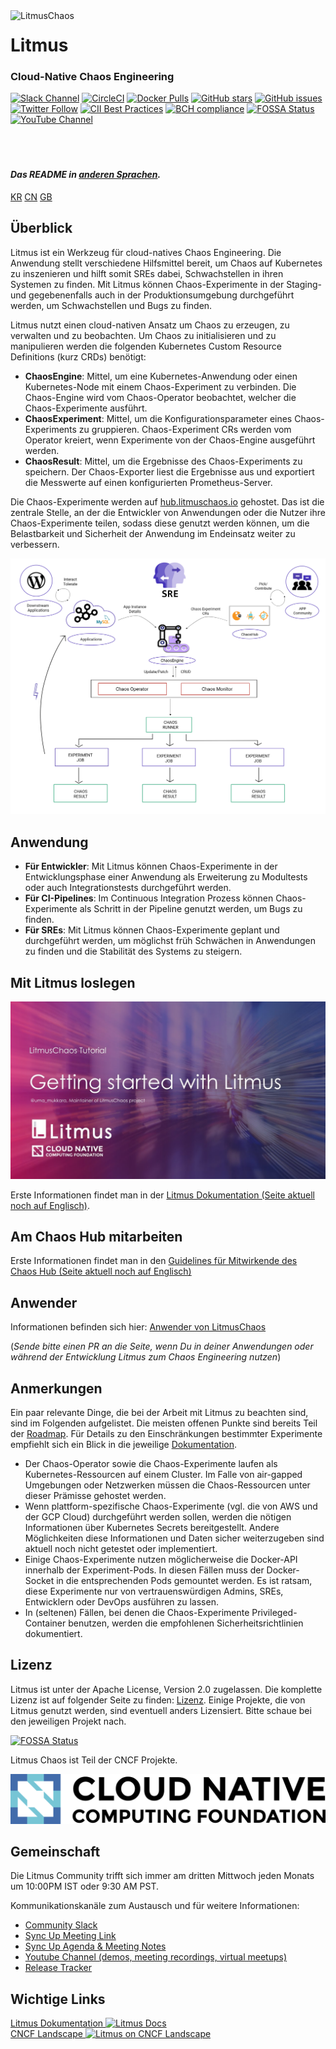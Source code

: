 <img alt="LitmusChaos" src="https://landscape.cncf.io/logos/litmus.svg" width="200" align="left">

# Litmus
### Cloud-Native Chaos Engineering

[![Slack Channel](https://img.shields.io/badge/Slack-Join-purple)](https://slack.litmuschaos.io)
[![CircleCI](https://circleci.com/gh/litmuschaos/litmus/tree/master.svg?style=shield)](https://app.circleci.com/pipelines/github/litmuschaos/litmus)
[![Docker Pulls](https://img.shields.io/docker/pulls/litmuschaos/chaos-operator.svg)](https://hub.docker.com/r/litmuschaos/chaos-operator)
[![GitHub stars](https://img.shields.io/github/stars/litmuschaos/litmus?style=social)](https://github.com/litmuschaos/litmus/stargazers)
[![GitHub issues](https://img.shields.io/github/issues/litmuschaos/litmus)](https://github.com/litmuschaos/litmus/issues)
[![Twitter Follow](https://img.shields.io/twitter/follow/litmuschaos?style=social)](https://twitter.com/LitmusChaos)
[![CII Best Practices](https://bestpractices.coreinfrastructure.org/projects/3202/badge)](https://bestpractices.coreinfrastructure.org/projects/3202)
[![BCH compliance](https://bettercodehub.com/edge/badge/litmuschaos/litmus?branch=master)](https://bettercodehub.com/)
[![FOSSA Status](https://app.fossa.io/api/projects/git%2Bgithub.com%2Flitmuschaos%2Flitmus.svg?type=shield)](https://app.fossa.io/projects/git%2Bgithub.com%2Flitmuschaos%2Flitmus?ref=badge_shield)
[![YouTube Channel](https://img.shields.io/badge/YouTube-Subscribe-red)](https://www.youtube.com/channel/UCa57PMqmz_j0wnteRa9nCaw)
<br><br><br><br>

#### *Das README in [anderen Sprachen](translations/TRANSLATIONS.md).*

[KR](https://github.com/litmuschaos/litmus/blob/master/translations/README-ko.md) [CN](https://github.com/litmuschaos/litmus/blob/master/translations/README-chn.md) [GB](https://github.com/litmuschaos/litmus/blob/master/README.md)

## Überblick

Litmus ist ein Werkzeug für cloud-natives Chaos Engineering. Die Anwendung stellt
verschiedene Hilfsmittel bereit, um Chaos auf Kubernetes zu inszenieren und hilft
somit SREs dabei, Schwachstellen in ihren Systemen zu finden.
Mit Litmus können Chaos-Experimente in der Staging- und gegebenenfalls
auch in der Produktionsumgebung durchgeführt werden, um Schwachstellen und Bugs zu
finden.

Litmus nutzt einen cloud-nativen Ansatz um Chaos zu erzeugen, zu verwalten und zu
beobachten. Um Chaos zu initialisieren und zu manipulieren werden die folgenden
Kubernetes Custom Resource Definitions (kurz CRDs) benötigt:
- **ChaosEngine**: Mittel, um eine Kubernetes-Anwendung oder einen
  Kubernetes-Node mit einem Chaos-Experiment zu verbinden. Die Chaos-Engine wird
  vom Chaos-Operator beobachtet, welcher die Chaos-Experimente ausführt.
- **ChaosExperiment**: Mittel, um die Konfigurationsparameter eines
  Chaos-Experiments zu gruppieren. Chaos-Experiment CRs werden vom Operator
  kreiert, wenn Experimente von der Chaos-Engine ausgeführt werden.
- **ChaosResult**: Mittel, um die Ergebnisse des Chaos-Experiments zu
  speichern. Der Chaos-Exporter liest die Ergebnisse aus und exportiert die
  Messwerte auf einen konfigurierten Prometheus-Server.

Die Chaos-Experimente werden auf <a href="https://hub.litmuschaos.io" target="_blank">hub.litmuschaos.io</a> gehostet. Das ist die zentrale Stelle, an der die Entwickler von Anwendungen oder die Nutzer ihre Chaos-Experimente teilen, sodass diese genutzt werden können, um die Belastbarkeit und Sicherheit der Anwendung im Endeinsatz weiter zu verbessern. 

![Litmus workflow](/images/litmus-arch_1.png)

## Anwendung

- **Für Entwickler**: Mit Litmus können Chaos-Experimente in der
  Entwicklungsphase einer Anwendung als Erweiterung zu Modultests
  oder auch Integrationstests durchgeführt werden.
- **Für CI-Pipelines**: Im Continuous Integration Prozess können
  Chaos-Experimente als Schritt in der Pipeline genutzt werden, um Bugs zu
  finden.
- **Für SREs**: Mit Litmus können Chaos-Experimente geplant und durchgeführt
  werden, um möglichst früh Schwächen in Anwendungen zu finden und die
  Stabilität des Systems zu steigern.

## Mit Litmus loslegen

[![IMAGE ALT TEXT](/images/maxresdefault.jpg)](https://youtu.be/W5hmNbaYPfM)

Erste Informationen findet man in der <a href="https://docs.litmuschaos.io/docs/next/getstarted.html" target="_blank">Litmus Dokumentation (Seite aktuell noch auf Englisch)</a>.

## Am Chaos Hub mitarbeiten

Erste Informationen findet man in den <a href="https://github.com/litmuschaos/community-charts/blob/master/CONTRIBUTING.md" target="_blank">Guidelines für Mitwirkende des Chaos Hub (Seite aktuell noch auf Englisch)</a>

## Anwender

Informationen befinden sich hier: <a href="https://github.com/litmuschaos/litmus/blob/master/ADOPTERS.md" target="_blank">Anwender von LitmusChaos</a>

(_Sende bitte einen PR an die Seite, wenn Du in deiner Anwendungen oder
während der Entwicklung Litmus zum Chaos Engineering nutzen_)

## Anmerkungen

Ein paar relevante Dinge, die bei der Arbeit mit Litmus zu beachten sind, sind im Folgenden
aufgelistet. Die meisten offenen Punkte sind bereits Teil der [Roadmap](./ROADMAP.nd). Für Details zu den
Einschränkungen bestimmter Experimente empfiehlt sich ein Blick in die
jeweilige [Dokumentation](https://docs.litmuschaos.io/docs/pod-delete/).

- Der Chaos-Operator sowie die Chaos-Experimente laufen als Kubernetes-Ressourcen auf einem Cluster. Im Falle von air-gapped Umgebungen oder Netzwerken müssen die Chaos-Ressourcen unter dieser Prämisse gehostet werden.
- Wenn plattform-spezifische Chaos-Experimente (vgl. die von AWS und der GCP Cloud) durchgeführt werden sollen, werden die nötigen Informationen über Kubernetes Secrets bereitgestellt. Andere Möglichkeiten diese Informationen und Daten sicher weiterzugeben sind aktuell noch nicht getestet oder implementiert.
- Einige Chaos-Experimente nutzen möglicherweise die Docker-API innerhalb der Experiment-Pods. In diesen Fällen muss der Docker-Socket in die entsprechenden Pods gemountet werden. Es ist ratsam, diese Experimente nur von vertrauenswürdigen Admins, SREs, Entwicklern oder DevOps ausführen zu lassen.
- In (seltenen) Fällen, bei denen die Chaos-Experimente Privileged-Container benutzen, werden die empfohlenen Sicherheitsrichtlinien dokumentiert.

## Lizenz

Litmus ist unter der Apache License, Version 2.0 zugelassen. Die komplette Lizenz
ist auf folgender Seite zu finden: [Lizenz](./LICENSE). Einige Projekte, die
von Litmus genutzt werden, sind eventuell anders Lizensiert.
Bitte schaue bei den jeweiligen Projekt nach.

[![FOSSA Status](https://app.fossa.io/api/projects/git%2Bgithub.com%2Flitmuschaos%2Flitmus.svg?type=large)](https://app.fossa.io/projects/git%2Bgithub.com%2Flitmuschaos%2Flitmus?ref=badge_large)


Litmus Chaos ist Teil der CNCF Projekte.

[![CNCF](https://github.com/cncf/artwork/blob/master/other/cncf/horizontal/color/cncf-color.png)](https://landscape.cncf.io/selected=litmus)

## Gemeinschaft

Die Litmus Community trifft sich immer am dritten Mittwoch jeden Monats um
10:00PM IST oder 9:30 AM PST.

Kommunikationskanäle zum Austausch und für weitere Informationen:

- [Community Slack](https://slack.litmuschaos.io)
- [Sync Up Meeting Link](https://zoom.us/j/91358162694)
- [Sync Up Agenda & Meeting Notes](https://hackmd.io/a4Zu_sH4TZGeih-xCimi3Q)
- [Youtube Channel (demos, meeting recordings, virtual meetups)](https://www.youtube.com/channel/UCa57PMqmz_j0wnteRa9nCaw)
- [Release Tracker](https://github.com/litmuschaos/litmus/milestones)

## Wichtige Links

<a href="https://docs.litmuschaos.io">
  Litmus Dokumentation <img src="https://avatars0.githubusercontent.com/u/49853472?s=200&v=4" alt="Litmus Docs" height="15">
</a>
<br>
<a href="https://landscape.cncf.io/selected=litmus">
  CNCF Landscape <img src="https://landscape.cncf.io/images/left-logo.svg" alt="Litmus on CNCF Landscape" height="15">
</a>
